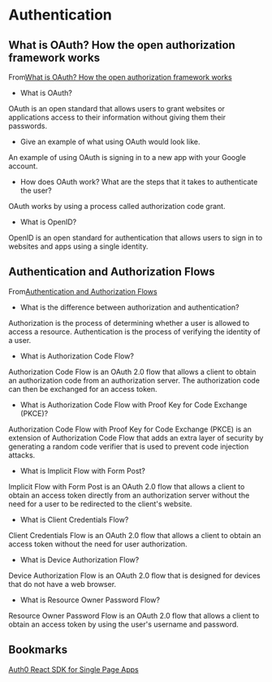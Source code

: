 # Authentication

## What is OAuth? How the open authorization framework works

From[What is OAuth? How the open authorization framework works](https://www.csoonline.com/article/3216404/what-is-oauth-how-the-open-authorization-framework-works.html)

- What is OAuth?

OAuth is an open standard that allows users to grant websites or applications access to their information without giving them their passwords.

- Give an example of what using OAuth would look like.

An example of using OAuth is signing in to a new app with your Google account.

- How does OAuth work? What are the steps that it takes to authenticate the user?

OAuth works by using a process called authorization code grant.

- What is OpenID?

OpenID is an open standard for authentication that allows users to sign in to websites and apps using a single identity.

## Authentication and Authorization Flows

From[Authentication and Authorization Flows](https://auth0.com/docs/get-started/authentication-and-authorization-flow)

- What is the difference between authorization and authentication?

Authorization is the process of determining whether a user is allowed to access a resource. Authentication is the process of verifying the identity of a user.

- What is Authorization Code Flow?

Authorization Code Flow is an OAuth 2.0 flow that allows a client to obtain an authorization code from an authorization server. The authorization code can then be exchanged for an access token.

- What is Authorization Code Flow with Proof Key for Code Exchange (PKCE)?

Authorization Code Flow with Proof Key for Code Exchange (PKCE) is an extension of Authorization Code Flow that adds an extra layer of security by generating a random code verifier that is used to prevent code injection attacks.

- What is Implicit Flow with Form Post?

Implicit Flow with Form Post is an OAuth 2.0 flow that allows a client to obtain an access token directly from an authorization server without the need for a user to be redirected to the client's website.

- What is Client Credentials Flow?

Client Credentials Flow is an OAuth 2.0 flow that allows a client to obtain an access token without the need for user authorization.

- What is Device Authorization Flow?

Device Authorization Flow is an OAuth 2.0 flow that is designed for devices that do not have a web browser.

- What is Resource Owner Password Flow?

Resource Owner Password Flow is an OAuth 2.0 flow that allows a client to obtain an access token by using the user's username and password.

## Bookmarks

[Auth0 React SDK for Single Page Apps](https://auth0.com/docs/libraries/auth0-react)

